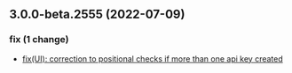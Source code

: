 ## 3.0.0-beta.2555 (2022-07-09)

### fix (1 change)

- [fix(UI): correction to positional checks if more than one api key created](QuickBox/development/v3-development@9cde99bbd52cef87a8b67667a5bfbbee49651eca)

